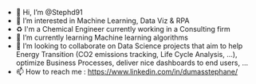 - 👋 Hi, I’m @Stephd91
- 👀 I’m interested in Machine Learning, Data Viz & RPA
- ♻  I'm a Chemical Engineer currently working in a Consulting firm 
- 🌱 I’m currently learning Machine learning algorithms
- 💞️ I’m looking to collaborate on Data Science projects that aim to help Energy Transition (CO2 emissions tracking, Life Cycle Analysis, ...), optimize Business Processes, deliver nice dashboards to end users, ...
- 📫 How to reach me : https://www.linkedin.com/in/dumasstephane/

<!---
Stephd91/Stephd91 is a ✨ special ✨ repository because its `README.md` (this file) appears on your GitHub profile.
You can click the Preview link to take a look at your changes.
--->
